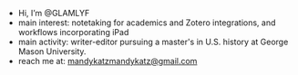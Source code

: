 - Hi, I’m @GLAMLYF
- main interest: notetaking for academics and Zotero integrations, and workflows incorporating iPad 
- main activity: writer-editor pursuing a master's in U.S. history at George Mason University.
- reach me at: mandykatzmandykatz@gmail.com 


<!---
GLAMLYF/GLAMLYF is a ✨ special ✨ repository because its `README.md` (this file) appears on your GitHub profile.
You can click the Preview link to take a look at your changes.
--->
